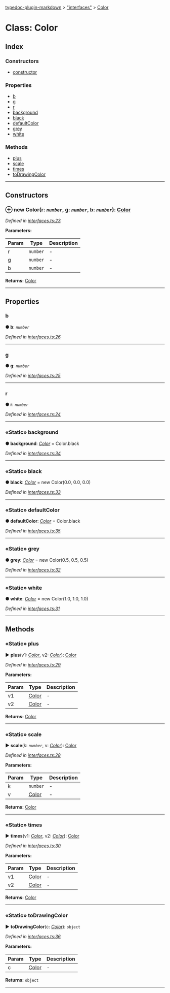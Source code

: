 [typedoc-plugin-markdown](../README.md) > ["interfaces"](../modules/_interfaces_.md) > [Color](../classes/_interfaces_.color.md)



# Class: Color

## Index

### Constructors

* [constructor](_interfaces_.color.md#constructor)


### Properties

* [b](_interfaces_.color.md#b)
* [g](_interfaces_.color.md#g)
* [r](_interfaces_.color.md#r)
* [background](_interfaces_.color.md#background)
* [black](_interfaces_.color.md#black)
* [defaultColor](_interfaces_.color.md#defaultcolor)
* [grey](_interfaces_.color.md#grey)
* [white](_interfaces_.color.md#white)


### Methods

* [plus](_interfaces_.color.md#plus)
* [scale](_interfaces_.color.md#scale)
* [times](_interfaces_.color.md#times)
* [toDrawingColor](_interfaces_.color.md#todrawingcolor)



---
## Constructors
<a id="constructor"></a>


### ⊕ **new Color**(r: *`number`*, g: *`number`*, b: *`number`*): [Color](_interfaces_.color.md)


*Defined in [interfaces.ts:23](https://github.com/tgreyjs/typedoc-plugin-markdown/blob/bb94e89/tests/src/interfaces.ts#L23)*



**Parameters:**

| Param | Type | Description |
| ------ | ------ | ------ |
| r | `number`   |  - |
| g | `number`   |  - |
| b | `number`   |  - |





**Returns:** [Color](_interfaces_.color.md)

---


## Properties
<a id="b"></a>

###  b

**●  b**:  *`number`* 

*Defined in [interfaces.ts:26](https://github.com/tgreyjs/typedoc-plugin-markdown/blob/bb94e89/tests/src/interfaces.ts#L26)*





___

<a id="g"></a>

###  g

**●  g**:  *`number`* 

*Defined in [interfaces.ts:25](https://github.com/tgreyjs/typedoc-plugin-markdown/blob/bb94e89/tests/src/interfaces.ts#L25)*





___

<a id="r"></a>

###  r

**●  r**:  *`number`* 

*Defined in [interfaces.ts:24](https://github.com/tgreyjs/typedoc-plugin-markdown/blob/bb94e89/tests/src/interfaces.ts#L24)*





___

<a id="background"></a>

### «Static» background

**●  background**:  *[Color](_interfaces_.color.md)*  =  Color.black

*Defined in [interfaces.ts:34](https://github.com/tgreyjs/typedoc-plugin-markdown/blob/bb94e89/tests/src/interfaces.ts#L34)*





___

<a id="black"></a>

### «Static» black

**●  black**:  *[Color](_interfaces_.color.md)*  =  new Color(0.0, 0.0, 0.0)

*Defined in [interfaces.ts:33](https://github.com/tgreyjs/typedoc-plugin-markdown/blob/bb94e89/tests/src/interfaces.ts#L33)*





___

<a id="defaultcolor"></a>

### «Static» defaultColor

**●  defaultColor**:  *[Color](_interfaces_.color.md)*  =  Color.black

*Defined in [interfaces.ts:35](https://github.com/tgreyjs/typedoc-plugin-markdown/blob/bb94e89/tests/src/interfaces.ts#L35)*





___

<a id="grey"></a>

### «Static» grey

**●  grey**:  *[Color](_interfaces_.color.md)*  =  new Color(0.5, 0.5, 0.5)

*Defined in [interfaces.ts:32](https://github.com/tgreyjs/typedoc-plugin-markdown/blob/bb94e89/tests/src/interfaces.ts#L32)*





___

<a id="white"></a>

### «Static» white

**●  white**:  *[Color](_interfaces_.color.md)*  =  new Color(1.0, 1.0, 1.0)

*Defined in [interfaces.ts:31](https://github.com/tgreyjs/typedoc-plugin-markdown/blob/bb94e89/tests/src/interfaces.ts#L31)*





___


## Methods
<a id="plus"></a>

### «Static» plus

► **plus**(v1: *[Color](_interfaces_.color.md)*, v2: *[Color](_interfaces_.color.md)*): [Color](_interfaces_.color.md)



*Defined in [interfaces.ts:29](https://github.com/tgreyjs/typedoc-plugin-markdown/blob/bb94e89/tests/src/interfaces.ts#L29)*



**Parameters:**

| Param | Type | Description |
| ------ | ------ | ------ |
| v1 | [Color](_interfaces_.color.md)   |  - |
| v2 | [Color](_interfaces_.color.md)   |  - |





**Returns:** [Color](_interfaces_.color.md)





___

<a id="scale"></a>

### «Static» scale

► **scale**(k: *`number`*, v: *[Color](_interfaces_.color.md)*): [Color](_interfaces_.color.md)



*Defined in [interfaces.ts:28](https://github.com/tgreyjs/typedoc-plugin-markdown/blob/bb94e89/tests/src/interfaces.ts#L28)*



**Parameters:**

| Param | Type | Description |
| ------ | ------ | ------ |
| k | `number`   |  - |
| v | [Color](_interfaces_.color.md)   |  - |





**Returns:** [Color](_interfaces_.color.md)





___

<a id="times"></a>

### «Static» times

► **times**(v1: *[Color](_interfaces_.color.md)*, v2: *[Color](_interfaces_.color.md)*): [Color](_interfaces_.color.md)



*Defined in [interfaces.ts:30](https://github.com/tgreyjs/typedoc-plugin-markdown/blob/bb94e89/tests/src/interfaces.ts#L30)*



**Parameters:**

| Param | Type | Description |
| ------ | ------ | ------ |
| v1 | [Color](_interfaces_.color.md)   |  - |
| v2 | [Color](_interfaces_.color.md)   |  - |





**Returns:** [Color](_interfaces_.color.md)





___

<a id="todrawingcolor"></a>

### «Static» toDrawingColor

► **toDrawingColor**(c: *[Color](_interfaces_.color.md)*): `object`



*Defined in [interfaces.ts:36](https://github.com/tgreyjs/typedoc-plugin-markdown/blob/bb94e89/tests/src/interfaces.ts#L36)*



**Parameters:**

| Param | Type | Description |
| ------ | ------ | ------ |
| c | [Color](_interfaces_.color.md)   |  - |





**Returns:** `object`





___


